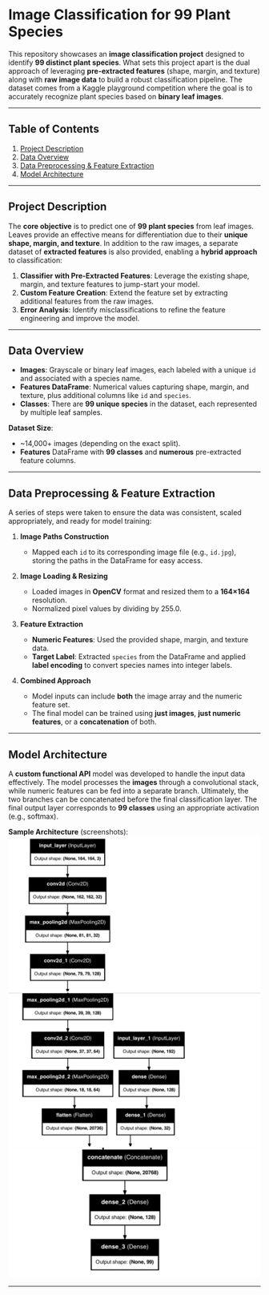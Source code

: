 # Image Classification for 99 Plant Species

This repository showcases an **image classification project** designed to identify **99 distinct plant species**. What sets this project apart is the dual approach of leveraging **pre-extracted features** (shape, margin, and texture) along with **raw image data** to build a robust classification pipeline. The dataset comes from a Kaggle playground competition where the goal is to accurately recognize plant species based on **binary leaf images**.

---

## Table of Contents
1. [Project Description](#project-description)  
2. [Data Overview](#data-overview)  
3. [Data Preprocessing & Feature Extraction](#data-preprocessing--feature-extraction)  
4. [Model Architecture](#model-architecture)  


---

## Project Description
The **core objective** is to predict one of **99 plant species** from leaf images. Leaves provide an effective means for differentiation due to their **unique shape, margin, and texture**. In addition to the raw images, a separate dataset of **extracted features** is also provided, enabling a **hybrid approach** to classification:

1. **Classifier with Pre-Extracted Features**: Leverage the existing shape, margin, and texture features to jump-start your model.  
2. **Custom Feature Creation**: Extend the feature set by extracting additional features from the raw images.  
3. **Error Analysis**: Identify misclassifications to refine the feature engineering and improve the model.

---

## Data Overview
- **Images**: Grayscale or binary leaf images, each labeled with a unique `id` and associated with a species name.  
- **Features DataFrame**: Numerical values capturing shape, margin, and texture, plus additional columns like `id` and `species`.  
- **Classes**: There are **99 unique species** in the dataset, each represented by multiple leaf samples.

**Dataset Size**:  
- ~14,000+ images (depending on the exact split).  
- **Features** DataFrame with **99 classes** and **numerous** pre-extracted feature columns.

---

## Data Preprocessing & Feature Extraction
A series of steps were taken to ensure the data was consistent, scaled appropriately, and ready for model training:

1. **Image Paths Construction**  
   - Mapped each `id` to its corresponding image file (e.g., `id.jpg`), storing the paths in the DataFrame for easy access.

2. **Image Loading & Resizing**  
   - Loaded images in **OpenCV** format and resized them to a **164×164** resolution.  
   - Normalized pixel values by dividing by 255.0.

3. **Feature Extraction**  
   - **Numeric Features**: Used the provided shape, margin, and texture data.  
   - **Target Label**: Extracted `species` from the DataFrame and applied **label encoding** to convert species names into integer labels.

4. **Combined Approach**  
   - Model inputs can include **both** the image array and the numeric feature set.  
   - The final model can be trained using **just images**, **just numeric features**, or a **concatenation** of both.

---

## Model Architecture
A **custom functional API** model was developed to handle the input data effectively. The model processes the **images** through a convolutional stack, while numeric features can be fed into a separate branch. Ultimately, the two branches can be concatenated before the final classification layer. The final output layer corresponds to **99 classes** using an appropriate activation (e.g., softmax).

**Sample Architecture** (screenshots):
![Architecture Part 1](screenshots/arch1.png)  
![Architecture Part 2](screenshots/arch2.png)  
![Architecture Part 3](screenshots/arch3.png)

---

